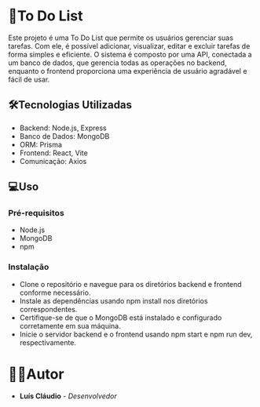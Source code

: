 # 📝To Do List

Este projeto é uma To Do List que permite os usuários gerenciar suas tarefas. Com ele, é possível adicionar, visualizar, editar e excluir tarefas de forma simples e eficiente. O sistema é composto por uma API, conectada a um banco de dados, que gerencia todas as operações no backend, enquanto o frontend proporciona uma experiência de usuário agradável e fácil de usar.

## 🛠️Tecnologias Utilizadas

+ Backend: Node.js, Express
+ Banco de Dados: MongoDB
+ ORM: Prisma
+ Frontend: React, Vite
+ Comunicação: Axios

## 💻Uso
### Pré-requisitos

+ Node.js
+ MongoDB
+ npm

### Instalação
+ Clone o repositório e navegue para os diretórios backend e frontend conforme necessário.
+ Instale as dependências usando npm install nos diretórios correspondentes.
+ Certifique-se de que o MongoDB está instalado e configurado corretamente em sua máquina.
+ Inicie o servidor backend e o frontend usando npm start e npm run dev, respectivamente.

# 👨‍💻Autor
+ **Luís Cláudio** - *Desenvolvedor*

